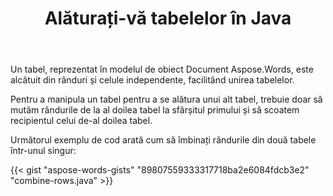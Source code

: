 ﻿---
title: Alăturați-vă tabelelor în Java
second_title: Aspose.Words pentru Java
articleTitle: Alăturați-Vă Tabelelor
linktitle: Alăturați-Vă Tabelelor
description: "Alăturați-vă tabelelor în Java. Manipulări avansate de masă, Alăturați-vă și împărțiți folosind Java."
type: docs
weight: 90
url: /ro/java/join-tables/
---

Un tabel, reprezentat în modelul de obiect Document Aspose.Words, este alcătuit din rânduri și celule independente, facilitând unirea tabelelor.

Pentru a manipula un tabel pentru a se alătura unui alt tabel, trebuie doar să mutăm rândurile de la al doilea tabel la sfârșitul primului și să scoatem recipientul celui de-al doilea tabel.

Următorul exemplu de cod arată cum să îmbinați rândurile din două tabele într-unul singur:

{{< gist "aspose-words-gists" "89807559333317718ba2e6084fdcb3e2" "combine-rows.java" >}}